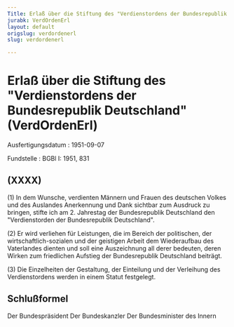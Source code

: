 ```yaml
---
Title: Erlaß über die Stiftung des "Verdienstordens der Bundesrepublik Deutschland"
jurabk: VerdOrdenErl
layout: default
origslug: verdordenerl
slug: verdordenerl

---
```


# Erlaß über die Stiftung des "Verdienstordens der Bundesrepublik Deutschland" (VerdOrdenErl)

Ausfertigungsdatum
:   1951-09-07

Fundstelle
:   BGBl I: 1951, 831



## (XXXX)

(1) In dem Wunsche, verdienten Männern und Frauen des deutschen Volkes und des Auslandes Anerkennung und Dank sichtbar zum Ausdruck zu bringen, stifte ich am 2. Jahrestag der Bundesrepublik Deutschland den
"Verdienstorden der Bundesrepublik Deutschland".

(2) Er wird verliehen für Leistungen, die im Bereich der politischen, der wirtschaftlich-sozialen und der geistigen Arbeit dem Wiederaufbau des Vaterlandes dienten und soll eine Auszeichnung all derer bedeuten, deren Wirken zum friedlichen Aufstieg der Bundesrepublik Deutschland beiträgt.

(3) Die Einzelheiten der Gestaltung, der Einteilung und der Verleihung des Verdienstordens werden in einem Statut festgelegt.


## Schlußformel

Der Bundespräsident
Der Bundeskanzler
Der Bundesminister des Innern

